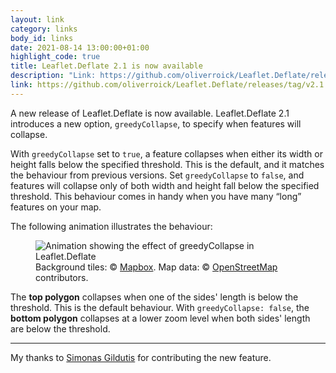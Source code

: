```yaml
---
layout: link
category: links
body_id: links
date: 2021-08-14 13:00:00+01:00
highlight_code: true
title: Leaflet.Deflate 2.1 is now available
description: "Link: https://github.com/oliverroick/Leaflet.Deflate/releases/tag/v2.1.0"
link: https://github.com/oliverroick/Leaflet.Deflate/releases/tag/v2.1.0
---
```


A new release of Leaflet.Deflate is now available. Leaflet.Deflate 2.1 introduces a new option, `greedyCollapse`, to specify when features will collapse. 

With `greedyCollapse` set to `true`, a feature collapses when either its width or height falls below the specified threshold. This is the default, and it matches the behaviour from previous versions. Set `greedyCollapse` to `false`, and features will collapse only of both width and height fall below the specified threshold. This behaviour comes in handy when you have many “long” features on your map. 

The following animation illustrates the behaviour:

<figure>
    <img src="/img/greedy-deflate.gif" alt="Animation showing the effect of greedyCollapse in Leaflet.Deflate">
    <figcaption>Background tiles: © <a href="https://www.mapbox.com/feedback/">Mapbox</a>. Map data: © <a href="http://www.openstreetmap.org/copyright">OpenStreetMap</a> contributors.</figcaption>
</figure>

The <b>top polygon</b> collapses when one of the sides' length is below the threshold. This is the default behaviour. With <code>greedyCollapse: false</code>, the <b>bottom polygon</b> collapses at a lower zoom level when both sides' length are below the threshold.

---

My thanks to [Simonas Gildutis](https://github.com/simonasdev) for contributing the new feature. 